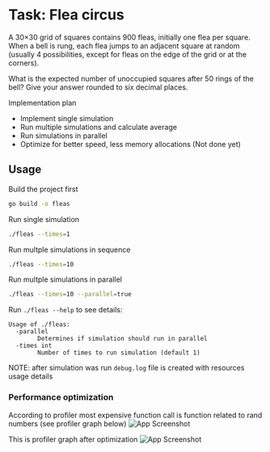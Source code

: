# Task: Flea circus

A 30×30 grid of squares contains 900 fleas, initially one flea per square.
When a bell is rung, each flea jumps to an adjacent square at random (usually 4 possibilities, except for fleas on the edge of the grid or at the corners).

What is the expected number of unoccupied squares after 50 rings of the bell? Give your answer rounded to six decimal places.

Implementation plan

 - Implement single simulation
 - Run multiple simulations and calculate average
 - Run simulations in parallel
 - Optimize for better speed, less memory allocations (Not done yet)

## Usage

Build the project first

```sh
go build -o fleas
```

Run single simulation
```sh
./fleas --times=1
```

Run multple simulations in sequence
```sh
./fleas --times=10
```

Run multple simulations in parallel
```sh
./fleas --times=10 --parallel=true
```

Run `./fleas --help` to see details:
```
Usage of ./fleas:
  -parallel
        Determines if simulation should run in parallel
  -times int
        Number of times to run simulation (default 1)
```

NOTE: after simulation was run `debug.log` file is created with resources usage details


### Performance optimization
According to profiler most expensive function call is function related to rand numbers (see profiler graph below)
![App Screenshot](https://ibb.co/hK5zKDN)

This is profiler graph after optimization
![App Screenshot](https://ibb.co/hK5zKDN)

